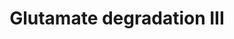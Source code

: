 ---
annotations:
- id: PW:0001382
  parent: classic metabolic pathway
  type: Pathway Ontology
  value: glutamate degradation pathway III
authors:
- J.Heckman
- MaintBot
- Christine Chichester
- Egonw
- Maxvanson
- Khanspers
description: ''
last-edited: 2018-05-15
organisms:
- Saccharomyces cerevisiae
redirect_from:
- /index.php/Pathway:WP503
- /instance/WP503
- /instance/WP503_rr97401
revision: r97401
schema-jsonld:
- '@context': https://schema.org/
  '@id': https://wikipathways.github.io/pathways/WP503.html
  '@type': Dataset
  creator:
    '@type': Organization
    name: WikiPathways
  description: ''
  keywords:
  - 2-Oxoglutarate
  - ADP
  - ATP
  - CO2
  - Coenzyme A
  - GDH2
  - H2O
  - KGD1
  - KGD2
  - L-glutamate
  - LSC1
  - LSC2
  - NAD
  - NADH
  - NH3
  - phosphate
  - succinate
  - succinyl CoA
  license: CC0
  name: Glutamate degradation III
seo: CreativeWork
title: Glutamate degradation III
wpid: WP503
---